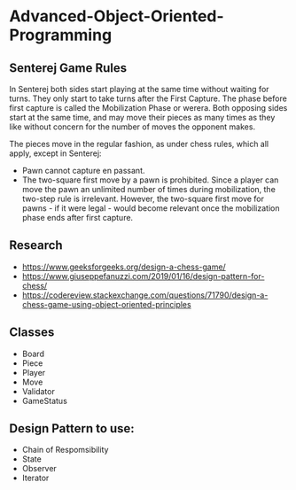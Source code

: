 # Advanced-Object-Oriented-Programming

## Senterej Game Rules

In Senterej both sides start playing at the same time without waiting for turns. They only start to take turns after the First Capture. The phase before first capture is called the Mobilization Phase or werera. Both opposing sides start at the same time, and may move their pieces as many times as they like without concern for the number of moves the opponent makes.

The pieces move in the regular fashion, as under chess rules, which all apply, except in Senterej:
* Pawn cannot capture en passant.
* The two-square first move by a pawn is prohibited. Since a player can move the pawn an unlimited number of times during mobilization, the two-step rule is irrelevant. However, the two-square first move for pawns - if it were legal - would become relevant once the mobilization phase ends after first capture.

## Research
* https://www.geeksforgeeks.org/design-a-chess-game/
* https://www.giuseppefanuzzi.com/2019/01/16/design-pattern-for-chess/
* https://codereview.stackexchange.com/questions/71790/design-a-chess-game-using-object-oriented-principles

## Classes
* Board
* Piece
* Player
* Move
* Validator
* GameStatus

 ## Design Pattern to use:
 * Chain of Respomsibility
 * State
 * Observer
 * Iterator
